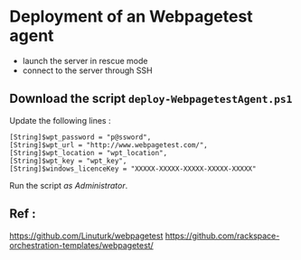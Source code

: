 # Deployment of an Webpagetest agent

- launch the server in rescue mode
- connect to the server through SSH


## Download the script `deploy-WebpagetestAgent.ps1`

Update the following lines :

```powersheel
[String]$wpt_password = "p@ssword",
[String]$wpt_url = "http://www.webpagetest.com/",
[String]$wpt_location = "wpt_location",
[String]$wpt_key = "wpt_key",
[String]$windows_licenceKey = "XXXXX-XXXXX-XXXXX-XXXXX-XXXXX"
```

Run the script *as Administrator*.


## Ref :
https://github.com/Linuturk/webpagetest
https://github.com/rackspace-orchestration-templates/webpagetest/
